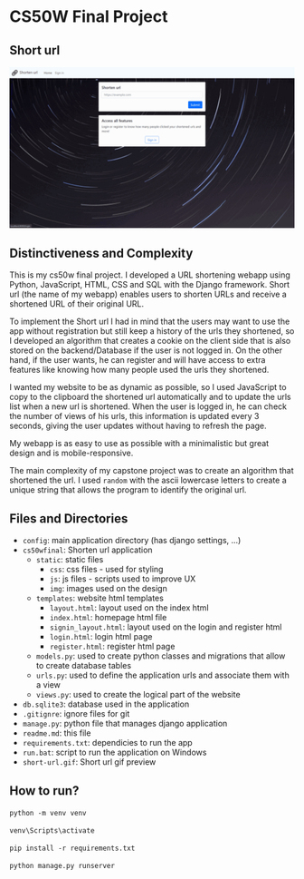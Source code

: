 # CS50W Final Project

## Short url
[![Preview](short-url.gif)](http://www.youtube.com/watch?v=uu5KjLGIfCk "Final Project - Capstone - Web50 - CS50W")

## Distinctiveness and Complexity

This is my cs50w final project. I developed a URL shortening webapp using Python, JavaScript, HTML, CSS and SQL with the Django framework.
Short url (the name of my webapp) enables users to shorten URLs and receive a shortened URL of their original URL.


To implement the Short url I had in mind that the users may want to use the app without registration but still keep a history of the urls they shortened, so I developed an algorithm that creates a cookie on the client side that is also stored on the backend/Database if the user is not logged in. On the other hand, if the user wants, he can register and will have access to extra features like knowing how many people used the urls they shortened.


I wanted my website to be as dynamic as possible, so I used JavaScript to copy to the clipboard the shortened url automatically and to update the urls list when a new url is shortened. When the user is logged in, he can check the number of views of his urls, this information is updated every 3 seconds, giving the user updates without having to refresh the page.


My webapp is as easy to use as possible with a minimalistic but great design and is mobile-responsive.


The main complexity of my capstone project was to create an algorithm that shortened the url. I used `random` with the ascii lowercase letters to create a unique string that allows the program to identify the original url.

## Files and Directories
- `config`: main application directory (has django settings, ...)
- `cs50wfinal`: Shorten url application
    - `static`: static files
        - `css`: css files - used for styling
        - `js`: js files - scripts used to improve UX
        - `img`: images used on the design
    - `templates`: website html templates
        - `layout.html`: layout used on the index html
        - `index.html`: homepage html file
        - `signin_layout.html`: layout used on the login and register html
        - `login.html`: login html page
        - `register.html`: register html page
    - `models.py`: used to create python classes and migrations that allow to create database tables
    - `urls.py`: used to define the application urls and associate them with a view
    - `views.py`: used to create the logical part of the website
- `db.sqlite3`: database used in the application
- `.gitignre`: ignore files for git
- `manage.py`: python file that manages django application
- `readme.md`: this file
- `requirements.txt`: dependicies to run the app
- `run.bat`: script to run the application on Windows
- `short-url.gif`: Short url gif preview


## How to run?

`python -m venv venv`

`venv\Scripts\activate`

`pip install -r requirements.txt`

`python manage.py runserver`
